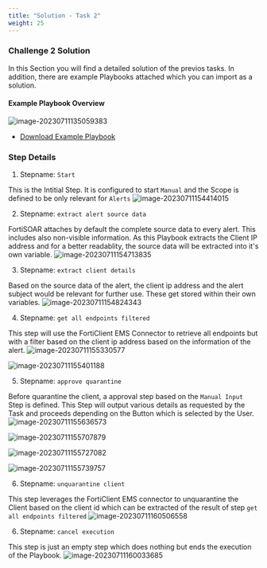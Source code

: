 ```yaml
---
title: "Solution - Task 2"
weight: 25
---
```


### Challenge 2 Solution
In this Section you will find a detailed solution of the previos tasks. In addition, there are example Playbooks attached which you can import as a solution.

#### Example Playbook Overview

![image-20230711135059383](../assets/image-20230711135059383.png)

- [Download Example Playbook](../assets/Solution-2-Playbook-(2023711135).json)

### Step Details

1. Stepname: `Start`

This is the Intitial Step. It is configured to start `Manual` and the Scope is defined to be only relevant for `Alerts`
![image-20230711154414015](../assets/image-20230711154414015.png)

2. Stepname: `extract alert source data`

FortiSOAR attaches by default the complete source data to every alert. This includes also non-visible information. As this Playbook extracts the Client IP address and for a better readablity, the source data will be extracted into it's own variable.
![image-20230711154713835](../assets/image-20230711154713835.png)

3. Stepname: `extract client details`

Based on the source data of the alert, the client ip address and the alert subject would be relevant for further use. These get stored within their own variables.
![image-20230711154824343](../assets/image-20230711154824343.png)

4. Stepname: `get all endpoints filtered`

This step will use the FortiClient EMS Connector to retrieve all endpoints but with a filter based on the client ip address based on the information of the alert.
![image-20230711155330577](../assets/image-20230711155330577.png)

![image-20230711155401188](../assets/image-20230711155401188.png)

5. Stepname: `approve quarantine`

Before quarantine the client, a approval step based on the `Manual Input` Step is defined. This Step will output various details as requested by the Task and proceeds depending on the Button which is selected by the User.
![image-20230711155636573](../assets/image-20230711155636573.png)

![image-20230711155707879](../assets/image-20230711155707879.png)

![image-20230711155727082](../assets/image-20230711155727082.png)

![image-20230711155739757](../assets/image-20230711155739757.png)

6. Stepname: `unquarantine client`

This step leverages the FortiClient EMS connector to unquarantine the Client based on the client id which can be extracted of the result of step `get all endpoints filtered`
![image-20230711160506558](../assets/image-20230711160506558.png)

6. Stepname: `cancel execution`

This step is just an empty step which does nothing but ends the execution of the Playbook.
![image-20230711160033685](../assets/image-20230711160033685.png)
